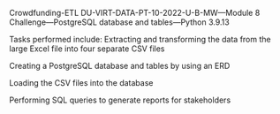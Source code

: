Crowdfunding-ETL
DU-VIRT-DATA-PT-10-2022-U-B-MW—Module 8 Challenge—PostgreSQL database and tables—Python 3.9.13

Tasks performed include:
Extracting and transforming the data from the large Excel file into four separate CSV files

Creating a PostgreSQL database and tables by using an ERD

Loading the CSV files into the database

Performing SQL queries to generate reports for stakeholders
